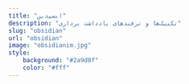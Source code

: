 ```yaml
---
title: "ابسیدین"
description: "تکنیک‌ها و ترفندهای یادداشت برداری"
slug: "obsidian"
url: "obsidian"
image: "obsidianim.jpg"
style:
    background: "#2a9d8f"
    color: "#fff"
---
```

